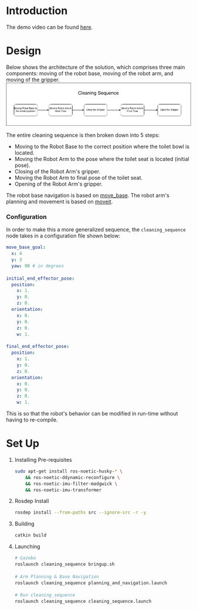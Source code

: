 # Introduction
The demo video can be found [here](./assets/demo.mp4).

# Design
Below shows the architecture of the solution, which comprises three main components: moving of the robot base, moving of the robot arm, and moving of the gripper.
<img src="./assets/design.png">

The entire cleaning sequence is then broken down into 5 steps:
- Moving to the Robot Base to the correct position where the toilet bowl is located.
- Moving the Robot Arm to the pose where the toilet seat is located (initial pose).
- Closing of the Robot Arm's gripper.
- Moving the Robot Arm to final pose of the toilet seat.
- Opening of the Robot Arm's gripper.   

The robot base navigation is based on [move_base](http://wiki.ros.org/move_base). The robot arm's planning and movement is based on [moveit](https://moveit.ros.org/).

### Configuration
In order to make this a more generalized sequence, the `cleaning_sequence` node takes in a configuration file shown below:
```yaml
move_base_goal:
  x: 4
  y: 3
  yaw: 90 # in degrees

initial_end_effector_pose:
  position:
    x: 1.
    y: 0.
    z: 0.
  orientation:
    x: 0.
    y: 0.
    z: 0.
    w: 1.

final_end_effector_pose:
  position:
    x: 1.
    y: 0.
    z: 0.
  orientation:
    x: 0.
    y: 0.
    z: 0.
    w: 1.
```
This is so that the robot's behavior can be modified in run-time without having to re-compile. 

# Set Up
1. Installing Pre-requisites
    ```sh
    sudo apt-get install ros-noetic-husky-* \
        && ros-noetic-ddynamic-reconfigure \
        && ros-noetic-imu-filter-madgwick \
        && ros-noetic-imu-transformer
    ```
2. Rosdep Install
    ```sh
    rosdep install --from-paths src --ignore-src -r -y
    ```
2. Building
    ```sh
    catkin build
    ```
3. Launching
    ```sh
    # Gazebo
    roslaunch cleaning_sequence bringup.sh

    # Arm Planning & Base Navigation
    roslaunch cleaning_sequence planning_and_navigation.launch
    
    # Run cleaning_sequence
    roslaunch cleaning_sequence cleaning_sequence.launch
    ```